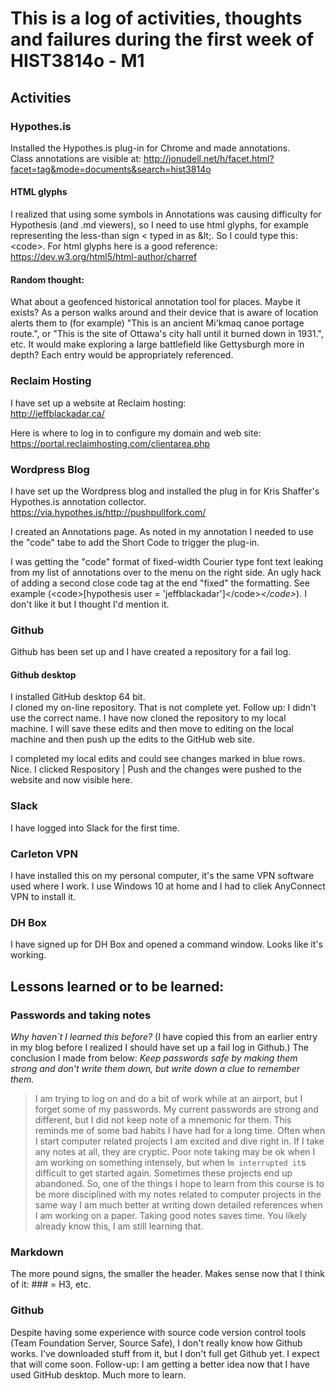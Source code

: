 # This is a log of activities, thoughts and failures during the first week of HIST3814o - M1

## Activities
### Hypothes.is
Installed the Hypothes.is plug-in for Chrome and made annotations.  
Class annotations are visible at:
http://jonudell.net/h/facet.html?facet=tag&mode=documents&search=hist3814o

#### HTML glyphs
I realized that using some symbols in Annotations was causing difficulty for Hypothesis (and .md viewers), so I need to use html glyphs, for example representing the less-than sign &lt; typed in as &amp;lt;.
So I could type this:  &lt;code&gt;.
For html glyphs here is a good reference: https://dev.w3.org/html5/html-author/charref

#### Random thought: 
What about a geofenced historical annotation tool for places.  Maybe it exists?  As a person walks around and their device that is aware of location alerts them to (for example) "This is an ancient Mi'kmaq canoe portage route.", or "This is the site of Ottawa's city hall until it burned down in 1931.", etc.  It would make exploring a large battlefield like Gettysburgh more in depth?  Each entry would be appropriately referenced.

### Reclaim Hosting
I have set up a website at Reclaim hosting:  
http://jeffblackadar.ca/

Here is where to log in to configure my domain and web site: 
https://portal.reclaimhosting.com/clientarea.php

### Wordpress Blog
I have set up the Wordpress blog and installed the plug in for Kris Shaffer's Hypothes.is annotation collector.  https://via.hypothes.is/http://pushpullfork.com/

I created an Annotations page.  As noted in my annotation I needed to use the "code" tabe to add the Short Code to trigger the plug-in.

I was getting the "code" format of fixed-width Courier type font text leaking from my list of annotations over to the menu on the right side. An ugly hack of adding a second close </code> code tag at the end "fixed" the formatting. See example (&lt;code&gt;[hypothesis user = 'jeffblackadar']&lt;/code&gt;*&lt;/code&gt;*). I don't like it but I thought I'd mention it.

### Github
Github has been set up and I have created a repository for a fail log.

#### Github desktop
I installed GitHub desktop 64 bit.  
I cloned my on-line repository.  That is not complete yet.
Follow up: I didn't use the correct name.  I have now cloned the repository to my local machine.  I will save these edits and then move to editing on the local machine and then push up the edits to the GitHub web site.

I completed my local edits and could see changes marked in blue rows.  Nice.
I clicked Respository | Push and the changes were pushed to the website and now visible here.

### Slack
I have logged into Slack for the first time.

### Carleton VPN
I have installed this on my personal computer, it's the same VPN software used where I work. I use Windows 10 at home and I had to cliek AnyConnect VPN to install it.

### DH Box
I have signed up for DH Box and opened a command window.  Looks like it's working.

## Lessons learned or to be learned:
### Passwords and taking notes

*Why haven`t I learned this before?*
(I have copied this from an earlier entry in my blog before I realized I should have set up a fail log in Github.)
The conclusion I made from below: _Keep passwords safe by making them strong and don't write them down, but write down a clue to remember them._

>I am trying to log on and do a bit of work while at an airport, but I forget some of my passwords. My current passwords are strong and different, but I did not keep note of a mnemonic for them. This reminds me of some bad habits I have had for a long time. Often when I start computer related projects I am excited and dive right in. If I take any notes at all, they are cryptic. Poor note taking may be ok when I am working on something intensely, but when I`m interrupted it`s difficult to get started again. Sometimes these projects end up abandoned. So, one of the things I hope to learn from this course is to be more disciplined with my notes related to computer projects in the same way I am much better at writing down detailed references when I am working on a paper. Taking good notes saves time. You likely already know this, I am still learning that.

### Markdown
The more pound signs, the smaller the header.  Makes sense now that I think of it: ### = H3, etc.

### Github
Despite having some experience with source code version control tools (Team Foundation Server, Source Safe), I don't really know how Github works. I've downloaded stuff from it, but I don't full get Github yet. I expect that will come soon. 
Follow-up: I am getting a better idea now that I have used GitHub desktop.  Much more to learn.
